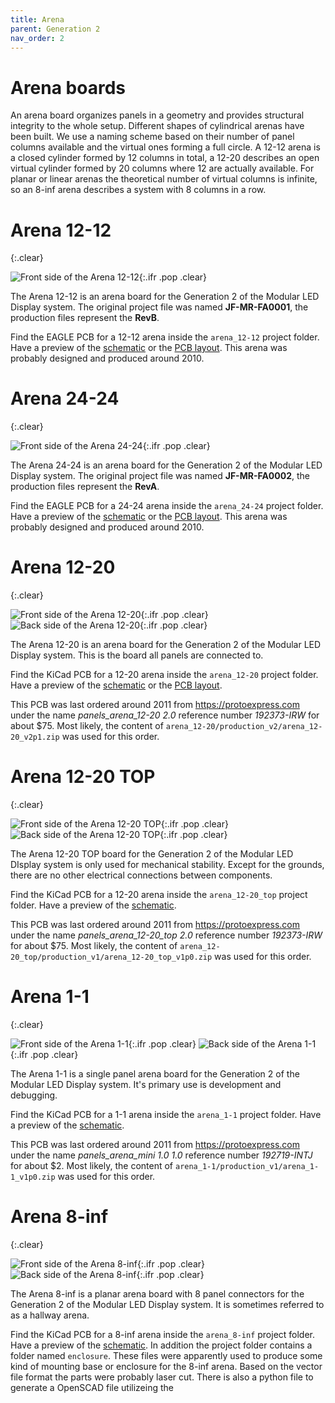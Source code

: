 ```yaml
---
title: Arena
parent: Generation 2
nav_order: 2
---
```


# Arena boards

An arena board organizes panels in a geometry and provides structural integrity to the whole setup. Different shapes of cylindrical arenas have been built. We use a naming scheme based on their number of panel columns available and the virtual ones forming a full circle. A 12-12 arena is a closed cylinder formed by 12 columns in total, a 12-20 describes an open virtual cylinder formed by 20 columns where 12 are actually available. For planar or linear arenas the theoretical number of virtual columns is infinite, so an 8-inf arena describes a system with 8 columns in a row.

# Arena 12-12
{:.clear}

![Front side of the Arena 12-12](assets/arena_12-12_front.png){:.ifr .pop .clear}

The Arena 12-12 is an arena board for the Generation 2 of the Modular LED Display system. The original project file was named __JF-MR-FA0001__, the production files represent the __RevB__.

Find the EAGLE PCB for a 12-12 arena inside the `arena_12-12` project folder. Have a preview of the [schematic](assets/arena_12-12_schematic.pdf) or the [PCB layout](assets/arena_12-12_pcb.pdf). This arena was probably designed and produced around 2010.

# Arena 24-24
{:.clear}

![Front side of the Arena 24-24](assets/arena_24-24_front.png){:.ifr .pop .clear}

The Arena 24-24 is an arena board for the Generation 2 of the Modular LED Display system. The original project file was named __JF-MR-FA0002__, the production files represent the __RevA__.

Find the EAGLE PCB for a 24-24 arena inside the `arena_24-24` project folder. Have a preview of the [schematic](assets/arena_24-24_schematic.pdf) or the [PCB layout](assets/arena_24-24_pcb.pdf). This arena was probably designed and produced around 2010.

# Arena 12-20
{:.clear}

![Front side of the Arena 12-20](assets/arena_12-20_front.png){:.ifr .pop .clear}
![Back side of the Arena 12-20](assets/arena_12-20_back.png){:.ifr .pop .clear}

The Arena 12-20 is an arena board for the Generation 2 of the Modular LED Display system. This is the board all panels are connected to.

Find the KiCad PCB for a 12-20 arena inside the `arena_12-20` project folder. Have a preview of the [schematic](assets/arena_12-20_schematic.pdf) or the [PCB layout](assets/arena_12-20_pcb.pdf).

This PCB was last ordered around 2011 from <https://protoexpress.com> under the name *panels_arena_12-20 2.0* reference number *192373-IRW* for about $75. Most likely, the content of `arena_12-20/production_v2/arena_12-20_v2p1.zip` was used for this order.

# Arena 12-20 TOP
{:.clear}

![Front side of the Arena 12-20 TOP](assets/arena_12-20_top_front.png){:.ifr .pop .clear}
![Back side of the Arena 12-20 TOP](assets/arena_12-20_top_back.png){:.ifr .pop .clear}

The Arena 12-20 TOP board for the Generation 2 of the Modular LED DIsplay system is only used for mechanical stability. Except for the grounds, there are no other electrical connections between components.

Find the KiCad PCB for a 12-20 arena inside the `arena_12-20_top` project folder. Have a preview of the [schematic](assets/arena_12-20_top_schematic.pdf).

This PCB was last ordered around 2011 from <https://protoexpress.com> under the name *panels_arena_12-20_top 2.0* reference number *192373-IRW* for about $75. Most likely, the content of `arena_12-20_top/production_v1/arena_12-20_top_v1p0.zip` was used for this order.

# Arena 1-1
{:.clear}

![Front side of the Arena 1-1](assets/arena_1-1_front.png){:.ifr .pop .clear}
![Back side of the Arena 1-1](assets/arena_1-1_back.png){:.ifr .pop .clear}

The Arena 1-1 is a single panel arena board for the Generation 2 of the Modular LED Display system. It's primary use is development and debugging.

Find the KiCad PCB for a 1-1 arena inside the `arena_1-1` project folder. Have a preview of the [schematic](assets/arena_1-2_schematic.pdf).

This PCB was last ordered around 2011 from <https://protoexpress.com> under the name *panels_arena_mini 1.0 1.0* reference number *192719-INTJ* for about $2. Most likely, the content of `arena_1-1/production_v1/arena_1-1_v1p0.zip` was used for this order.

# Arena 8-inf
{:.clear}

![Front side of the Arena 8-inf](assets/arena_8-inf_front.png){:.ifr .pop .clear}
![Back side of the Arena 8-inf](assets/arena_8-inf_back.png){:.ifr .pop .clear}

The Arena 8-inf is a planar arena board with 8 panel connectors for the Generation 2 of the Modular LED Display system. It is sometimes referred to as a hallway arena.

Find the KiCad PCB for a 8-inf arena inside the `arena_8-inf` project folder. Have a preview of the [schematic](assets/arena_8-inf_schematic.pdf). In addition the project folder contains a folder named `enclosure`. These files were apparently used to produce some kind of mounting base or enclosure for the 8-inf arena. Based on the vector file format the parts were probably laser cut. There is also a python file to generate a OpenSCAD file utilizeing the

